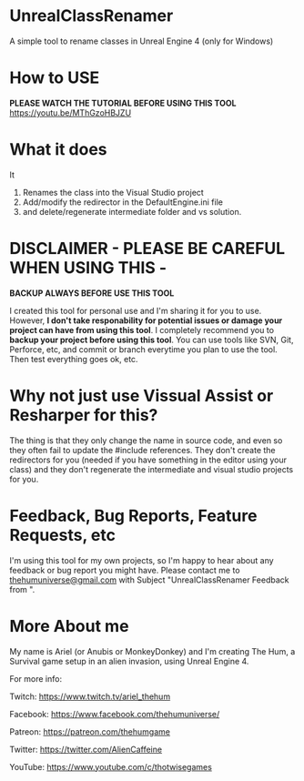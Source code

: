 # UnrealClassRenamer
A simple tool to rename classes in Unreal Engine 4 (only for Windows)

# How to USE

**PLEASE WATCH THE TUTORIAL BEFORE USING THIS TOOL**
https://youtu.be/MThGzoHBJZU

# What it does

It

1. Renames the class into the Visual Studio project
2. Add/modify the redirector in the DefaultEngine.ini file
3. and delete/regenerate intermediate folder and vs solution.


# DISCLAIMER - PLEASE BE CAREFUL WHEN USING THIS -

**BACKUP ALWAYS BEFORE USE THIS TOOL**

I created this tool for personal use and I'm sharing it for you to use. 
However, **I don't take responability for potential issues or damage your project can have from using this tool**.
I completely recommend you to **backup your project before using this tool**. You can use tools like SVN, Git, Perforce, etc, and commit or branch everytime you plan to use the tool. Then test everything goes ok, etc.


# Why not just use Vissual Assist or Resharper for this?

The thing is that they only change the name in source code, and even so they often fail to update the #include references. They don't create the redirectors for you (needed if you have something in the editor using your class) and they don't regenerate the intermediate and visual studio projects for you.


# Feedback, Bug Reports, Feature Requests, etc

I'm using this tool for my own projects, so I'm happy to hear about any feedback or bug report you might have. 
Please contact me to thehumuniverse@gmail.com with Subject "UnrealClassRenamer Feedback from <yourname>".
  
# More About me

My name is Ariel (or Anubis or MonkeyDonkey) and I'm creating The Hum, a Survival game setup in an alien invasion, using Unreal Engine 4.

For more info:

Twitch:
https://www.twitch.tv/ariel_thehum

Facebook:
https://www.facebook.com/thehumuniverse/

Patreon:
https://patreon.com/thehumgame

Twitter:
https://twitter.com/AlienCaffeine

YouTube:
https://www.youtube.com/c/thotwisegames





